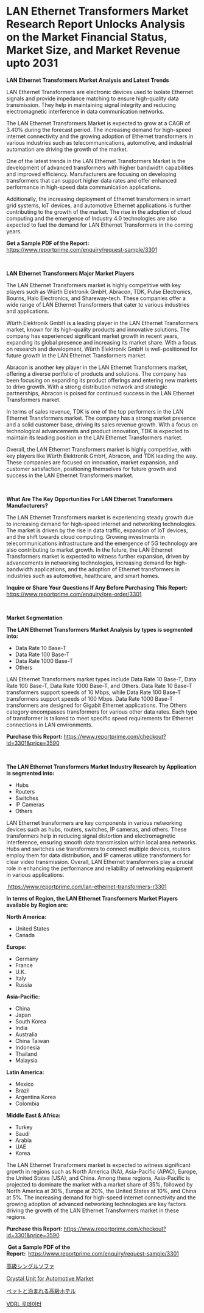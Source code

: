 <p><h1>LAN Ethernet Transformers Market Research Report Unlocks Analysis on the Market Financial Status, Market Size, and Market Revenue upto 2031</h1></p><p><strong>LAN Ethernet Transformers Market Analysis and Latest Trends</strong></p>
<p><p>LAN Ethernet Transformers are electronic devices used to isolate Ethernet signals and provide impedance matching to ensure high-quality data transmission. They help in maintaining signal integrity and reducing electromagnetic interference in data communication networks.</p><p>The LAN Ethernet Transformers Market is expected to grow at a CAGR of 3.40% during the forecast period. The increasing demand for high-speed internet connectivity and the growing adoption of Ethernet transformers in various industries such as telecommunications, automotive, and industrial automation are driving the growth of the market.</p><p>One of the latest trends in the LAN Ethernet Transformers Market is the development of advanced transformers with higher bandwidth capabilities and improved efficiency. Manufacturers are focusing on developing transformers that can support higher data rates and offer enhanced performance in high-speed data communication applications.</p><p>Additionally, the increasing deployment of Ethernet transformers in smart grid systems, IoT devices, and automotive Ethernet applications is further contributing to the growth of the market. The rise in the adoption of cloud computing and the emergence of Industry 4.0 technologies are also expected to fuel the demand for LAN Ethernet Transformers in the coming years.</p></p>
<p><strong>Get a Sample PDF of the Report:&nbsp;</strong> <a href="https://www.reportprime.com/enquiry/request-sample/3301">https://www.reportprime.com/enquiry/request-sample/3301</a></p>
<p>&nbsp;</p>
<p><strong>LAN Ethernet Transformers Major Market Players</strong></p>
<p><p>The LAN Ethernet Transformers market is highly competitive with key players such as Würth Elektronik GmbH, Abracon, TDK, Pulse Electronics, Bourns, Halo Electronics, and Shareway-tech. These companies offer a wide range of LAN Ethernet Transformers that cater to various industries and applications.</p><p>Würth Elektronik GmbH is a leading player in the LAN Ethernet Transformers market, known for its high-quality products and innovative solutions. The company has experienced significant market growth in recent years, expanding its global presence and increasing its market share. With a focus on research and development, Würth Elektronik GmbH is well-positioned for future growth in the LAN Ethernet Transformers market.</p><p>Abracon is another key player in the LAN Ethernet Transformers market, offering a diverse portfolio of products and solutions. The company has been focusing on expanding its product offerings and entering new markets to drive growth. With a strong distribution network and strategic partnerships, Abracon is poised for continued success in the LAN Ethernet Transformers market.</p><p>In terms of sales revenue, TDK is one of the top performers in the LAN Ethernet Transformers market. The company has a strong market presence and a solid customer base, driving its sales revenue growth. With a focus on technological advancements and product innovation, TDK is expected to maintain its leading position in the LAN Ethernet Transformers market.</p><p>Overall, the LAN Ethernet Transformers market is highly competitive, with key players like Würth Elektronik GmbH, Abracon, and TDK leading the way. These companies are focused on innovation, market expansion, and customer satisfaction, positioning themselves for future growth and success in the LAN Ethernet Transformers market.</p></p>
<p>&nbsp;</p>
<p><strong>What Are The Key Opportunities For LAN Ethernet Transformers Manufacturers?</strong></p>
<p><p>The LAN Ethernet Transformers market is experiencing steady growth due to increasing demand for high-speed internet and networking technologies. The market is driven by the rise in data traffic, expansion of IoT devices, and the shift towards cloud computing. Growing investments in telecommunications infrastructure and the emergence of 5G technology are also contributing to market growth. In the future, the LAN Ethernet Transformers market is expected to witness further expansion, driven by advancements in networking technologies, increasing demand for high-bandwidth applications, and the adoption of Ethernet transformers in industries such as automotive, healthcare, and smart homes.</p></p>
<p><strong>Inquire or Share Your Questions If Any Before Purchasing This Report:</strong> <a href="https://www.reportprime.com/enquiry/pre-order/3301">https://www.reportprime.com/enquiry/pre-order/3301</a></p>
<p>&nbsp;</p>
<p><strong>Market Segmentation</strong></p>
<p><strong>The LAN Ethernet Transformers Market Analysis by types is segmented into:</strong></p>
<p><ul><li>Data Rate 10 Base-T</li><li>Data Rate 100 Base-T</li><li>Data Rate 1000 Base-T</li><li>Others</li></ul></p>
<p><p>LAN Ethernet Transformers market types include Data Rate 10 Base-T, Data Rate 100 Base-T, Data Rate 1000 Base-T, and Others. Data Rate 10 Base-T transformers support speeds of 10 Mbps, while Data Rate 100 Base-T transformers support speeds of 100 Mbps. Data Rate 1000 Base-T transformers are designed for Gigabit Ethernet applications. The Others category encompasses transformers for various other data rates. Each type of transformer is tailored to meet specific speed requirements for Ethernet connections in LAN environments.</p></p>
<p><strong>Purchase this Report:&nbsp;</strong><a href="https://www.reportprime.com/checkout?id=3301&price=3590">https://www.reportprime.com/checkout?id=3301&price=3590</a></p>
<p>&nbsp;</p>
<p><strong>The LAN Ethernet Transformers Market Industry Research by Application is segmented into:</strong></p>
<p><ul><li>Hubs</li><li>Routers</li><li>Switches</li><li>IP Cameras</li><li>Others</li></ul></p>
<p><p>LAN Ethernet transformers are key components in various networking devices such as hubs, routers, switches, IP cameras, and others. These transformers help in reducing signal distortion and electromagnetic interference, ensuring smooth data transmission within local area networks. Hubs and switches use transformers to connect multiple devices, routers employ them for data distribution, and IP cameras utilize transformers for clear video transmission. Overall, LAN Ethernet transformers play a crucial role in enhancing the performance and reliability of networking equipment in various applications.</p></p>
<p><a href="https://www.reportprime.com/lan-ethernet-transformers-r3301">&nbsp;https://www.reportprime.com/lan-ethernet-transformers-r3301</a></p>
<p><strong>In terms of Region, the LAN Ethernet Transformers Market Players available by Region are:</strong></p>
<p>
    <p> <strong> North America: </strong>
        <ul>
            <li>United States</li>
            <li>Canada</li>
        </ul>
        </p> 
    <p> <strong> Europe: </strong>
        <ul>
            <li>Germany</li>
            <li>France</li>
            <li>U.K.</li>
            <li>Italy</li>
            <li>Russia</li>
        </ul>
        </p> 
    <p> <strong> Asia-Pacific: </strong>
        <ul>
            <li>China</li>
            <li>Japan</li>
            <li>South Korea</li>
            <li>India</li>
            <li>Australia</li>
            <li>China Taiwan</li>
            <li>Indonesia</li>
            <li>Thailand</li>
            <li>Malaysia</li>
        </ul>
        </p> 
    <p> <strong> Latin America: </strong>
        <ul>
            <li>Mexico</li>
            <li>Brazil</li>
            <li>Argentina Korea</li>
            <li>Colombia</li>
        </ul>
        </p> 
    <p> <strong> Middle East & Africa: </strong>
        <ul>
            <li>Turkey</li>
            <li>Saudi</li>
            <li>Arabia</li>
            <li>UAE</li>
            <li>Korea</li>
        </ul>
    </p>
    </p>
<p><p>The LAN Ethernet Transformers market is expected to witness significant growth in regions such as North America (NA), Asia-Pacific (APAC), Europe, the United States (USA), and China. Among these regions, Asia-Pacific is projected to dominate the market with a market share of 35%, followed by North America at 30%, Europe at 20%, the United States at 10%, and China at 5%. The increasing demand for high-speed internet connectivity and the growing adoption of advanced networking technologies are key factors driving the growth of the LAN Ethernet Transformers market in these regions.</p></p>
<p><strong>Purchase this Report: </strong><a href="https://www.reportprime.com/checkout?id=3301&price=3590">https://www.reportprime.com/checkout?id=3301&price=3590</a></p>
<p>&nbsp;<strong>Get a Sample PDF of the Report:&nbsp;&nbsp;</strong><a href="https://www.reportprime.com/enquiry/request-sample/3301">https://www.reportprime.com/enquiry/request-sample/3301</a></p>
<p><strong></strong></p>
<p><p><a href="https://github.com/HershelKris/Market-Research-Report-List-1/blob/main/651673272913.md">高級シングルソファ</a></p><p><a href="https://github.com/gladysalidde/Market-Research-Report-List-1/blob/main/crystal-unit-for-automotive-market.md">Crystal Unit for Automotive Market</a></p><p><a href="https://github.com/CarlieShields/Market-Research-Report-List-1/blob/main/343238372912.md">ペットと泊まれる高級ホテル</a></p><p><a href="https://github.com/apple8975768/Market-Research-Report-List-1/blob/main/517082369713.md">VDRL 로테이터</a></p></p>